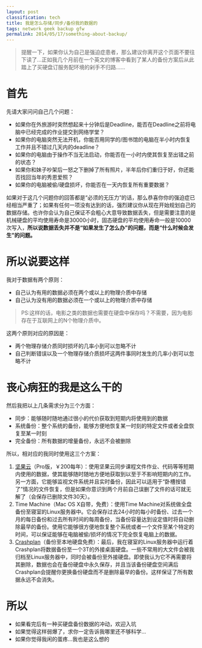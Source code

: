 ```yaml
---
layout: post
classification: tech
title: 我是怎么存储/同步/备份我的数据的
tags: network geek backup gfw
permalink: 2014/05/17/something-about-backup/
---
```


>提醒一下，如果你认为自己是强迫症患者，那么建议你离开这个页面不要往下读了…正如我几个月前在一个英文的博客中看到了某人的备份方案后从此踏上了买硬盘订服务配环境的剁手不归路……

# 首先

先请大家问问自己几个问题：

- 如果你在外旅游时突然想起来十分钟后是Deadline，能否在Deadline之前将电脑中已经完成的作业提交到网络学堂？
- 如果你的电脑突然无法开机，你能否用同学的/图书馆的电脑在半小时内恢复工作并且不错过几天内的deadline？
- 如果你的电脑由于操作不当无法启动，你能否在一小时内使其恢复至出错之前的状态？
- 如果你和妹子吵架后一怒之下删掉了所有照片，半年后你们重归于好，你还能否找回当年的秀恩爱照？
- 如果你的电脑被偷/硬盘损坏，你能否在一天内恢复所有重要数据？

如果对于这几个问题你的回答都是“必须的无压力”的话，那么恭喜你你的强迫症已经相当严重了；如果有任何一项没有达到的话，强烈建议你从现在开始规划自己的数据存储。也许你会认为自己保证不会粗心大意导致数据丢失，但是需要注意的是机械硬盘的平均使用寿命是30000小时，固态硬盘的平均使用寿命一般是10000次写入，**所以说数据丢失并不是“如果发生了怎么办”的问题，而是“什么时候会发生”的问题。**

# 所以说要这样

我对于数据有两个原则：

- 自己认为有用的数据必须在两个或以上的物理介质中存储
- 自己认为没有用的数据必须在一个或以上的物理介质中存储

>PS:这样的话，电影之类的数据也需要在硬盘中保存吗？不需要，因为电影存在于互联网上的N个物理介质中。

这两个原则对应的原因是：

- 两个物理存储介质同时损坏的几率小到可以忽略不计
- 自己判断错误以及一个物理存储介质损坏这两件事同时发生的几率小到可以忽略不计

# 丧心病狂的我是这么干的

然后我把以上几条需求分为三个方面：

- 同步：能够随时随地通过很小的代价获取到短期内将使用到的数据
- 系统备份：整个系统的备份，能够方便地恢复某一时刻的特定文件或者全盘恢复至某一时刻
- 完全备份：所有数据的增量备份，永远不会被删除

所以，相对应的我同时使用这三个方案：

1. [坚果云](http://jianguoyun.com)（Pro版，￥200每年）：使用坚果云同步课程文件作业、代码等等短期内使用的数据，使其能够随时随地方便地获取到以至于不影响短期内的工作。另一方面，它能够监视文件系统并且实时备份，因此可以适用于“卧槽按错了”情况的文件恢复，但是如果你意识到两个月前自己误删了文件的话可就无解了（会保存已删除文件30天）。
2. Time Machine（Mac OS X自带，免费）：使用Time Machine对系统做全盘备份至寝室的Linux服务器中。它会保存过去24小时的每小时备份、过去一个月的每日备份和过去所有时间的每周备份，当备份容量达到设定值时将自动删除最早的备份。使用它能够很方便地恢复整个系统或者一个文件至某个特定的时间，可以保证能够在电脑被偷/损坏的情况下完全恢复电脑上的数据。
3. [Crashplan](http://crashplan.com)（备份至本地硬盘免费）：最后，我在寝室的Linux服务器中运行着Crashplan将数据备份至一个3T的外接桌面硬盘。一些不常用的大文件会被我归档至Linux服务器中，同时会被备份至外接硬盘。即使我认为它不再需要将其删除，数据也会在备份硬盘中永久保存，并且当该备份硬盘空间满后Crashplan会提醒你更换备份硬盘而不是删除最早的备份。这样保证了所有数据永远不会消失。

# 所以

- 如果看完后有一种买硬盘备份数据的冲动，欢迎入坑
- 如果觉得这样弱爆了，求你一定告诉我哪里还不够科学…
- 如果你觉得我闲的蛋疼…我也是这么想的

